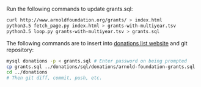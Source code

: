 Run the following commands to update grants.sql:

```bash
curl http://www.arnoldfoundation.org/grants/ > index.html
python3.5 fetch_page.py index.html > grants-with-multiyear.tsv
python3.5 loop.py grants-with-multiyear.tsv > grants.sql
```

The following commands are to insert into [donations list website](https://github.com/vipulnaik/donations) and git repository:

```bash
mysql donations -p < grants.sql # Enter password on being prompted
cp grants.sql ../donations/sql/donations/arnold-foundation-grants.sql
cd ../donations
# Then git diff, commit, push, etc.
```
